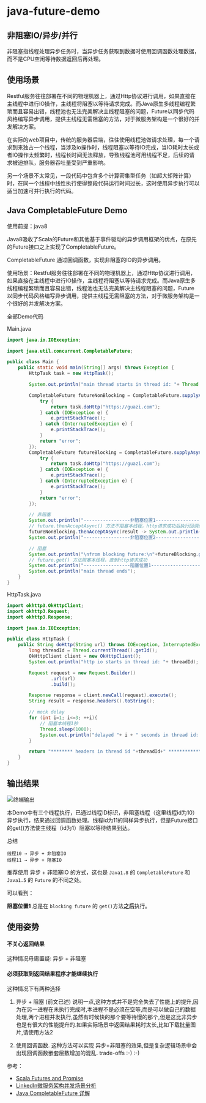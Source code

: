 # java-future-demo

非阻塞IO/异步/并行
--------

非阻塞指线程处理异步任务时，当异步任务获取到数据时使用回调函数处理数据，而不是CPU空闲等待数据返回后再处理。

使用场景
-------

Restful服务往往部署在不同的物理机器上，通过Http协议进行调用，如果直接在主线程中进行IO操作，主线程将阻塞以等待请求完成。而Java原生多线程编程繁琐而且容易出错，线程池也无法完美解决主线程阻塞的问题，Future以同步代码风格编写异步调用，提供主线程无需阻塞的方法，对于微服务架构是一个很好的并发解决方案。

在实际的web项目中，传统的服务器后端，往往使用线程池做请求处理，每一个请求到来独占一个线程，当涉及io操作时，线程阻塞以等待IO完成，当IO耗时太长或者IO操作太频繁时，线程长时间无法释放，导致线程池可用线程不足，后续的请求被迫排队，服务器吞吐量受到严重影响。

另一个场景不太常见，一段代码中包含多个计算密集型任务（如超大矩阵计算）时，在同一个线程中线性执行使得整段代码运行时间过长，这时使用异步执行可以适当加速可并行执行的代码。

Java CompletableFuture Demo
------------------

使用前提：java8

Java8吸收了Scala的Future和其他基于事件驱动的异步调用框架的优点，在原先的Future接口之上实现了CompletableFuture。

CompletableFuture 通过回调函数，实现非阻塞的IO的异步调用。
 

使用场景：Restful服务往往部署在不同的物理机器上，通过Http协议进行调用，如果直接在主线程中进行IO操作，主线程将阻塞以等待请求完成。而Java原生多线程编程繁琐而且容易出错，线程池也无法完美解决主线程阻塞的问题，Future以同步代码风格编写异步调用，提供主线程无需阻塞的方法，对于微服务架构是一个很好的并发解决方案。

全部Demo代码

Main.java

```java
import java.io.IOException;

import java.util.concurrent.CompletableFuture;

public class Main {
    public static void main(String[] args) throws Exception {
        HttpTask task = new HttpTask();

        System.out.println("main thread starts in thread id: "+ Thread.currentThread().getId());

        CompletableFuture futureNonBlocking = CompletableFuture.supplyAsync(() -> {
            try {
                return task.doHttp("https://guazi.com");
            } catch (IOException e) {
                e.printStackTrace();
            } catch (InterruptedException e) {
                e.printStackTrace();
            }
            return "error";
        });
        CompletableFuture futureBlocking = CompletableFuture.supplyAsync(() -> {
            try {
                return task.doHttp("https://guazi.com");
            } catch (IOException e) {
                e.printStackTrace();
            } catch (InterruptedException e) {
                e.printStackTrace();
            }
            return "error";
        });

        // 非阻塞
        System.out.println("-----------------非阻塞位置1----------------------\n");
        // future.thenAcceptAsync() 方法不阻塞本线程，http请求成功后执行回调函数
        futureNonBlocking.thenAcceptAsync(result -> System.out.println("\nfrom non blocking future:\n"+result+"\n"));
        System.out.println("-----------------非阻塞位置2----------------------\n");

        // 阻塞
        System.out.println("\nfrom blocking future:\n"+futureBlocking.get()+"\n");
        // future.get() 方法阻塞本线程，直到http请求成功
        System.out.println("-----------------阻塞位置1----------------------\n");
        System.out.println("main thread ends");
    }
}
```

HttpTask.java

```java
import okhttp3.OkHttpClient;
import okhttp3.Request;
import okhttp3.Response;

import java.io.IOException;

public class HttpTask {
    public String doHttp(String url) throws IOException, InterruptedException {
        long threadId = Thread.currentThread().getId();
        OkHttpClient client = new OkHttpClient();
        System.out.println("http io starts in thread id: "+ threadId);

        Request request = new Request.Builder()
                .url(url)
                .build();

        Response response = client.newCall(request).execute();
        String result = response.headers().toString();

        // mock delay
        for (int i=1; i<=3; ++i){
            // 阻塞本线程1秒
            Thread.sleep(1000);
            System.out.println("delayed "+ i + " seconds in thread id: "+ threadId);
        }

        return "******** headers in thread id "+threadId+" ***********\n"+result+"***************** headers ******************";
    }
}
```

输出结果
-------

![终端输出](https://upload-images.jianshu.io/upload_images/37272-d6be35b75851cf39.png?imageMogr2/auto-orient/strip%7CimageView2/2/w/1240)

本Demo中有三个线程执行，已通过线程ID标识，非阻塞线程（这里线程id为10）异步执行，结果通过回调函数处理。线程id为11的同样异步执行，但是Future接口的get()方法使主线程（id为1）阻塞以等待结果到达。

总结

    线程10 → 异步 + 非阻塞IO
    线程11 → 异步 + 阻塞IO
    
推荐使用 异步 + 非阻塞IO 的方式，这也是 ```Java1.8``` 的 ```CompletableFuture``` 和 ```Java1.5``` 的 ```Future``` 的不同之处。

可以看到：

**阻塞位置1** 总是在 ```blocking future``` 的 ```get()```方法**之后**执行。

使用姿势
-----------

#### 不关心返回结果

这种情况毋庸置疑: 异步 + 非阻塞

#### 必须获取到返回结果程序才能继续执行

这种情况下有两种选择

1. 异步 + 阻塞 (前文已述) 说明一点,这种方式并不是完全失去了性能上的提升,因为在另一进程在未执行完成时,本进程不是必须在空等,而是可以做自己的数据处理,两个进程并发执行,虽然有时候快的那个要等待慢的那个,但是这比非异步也是有很大的性能提升的.如果实际场景中返回结果耗时太长,比如下载批量图片,请使用方法2

2. 使用回调函数. 这种方法可以实现 异步+非阻塞的效果,但是复杂逻辑场景中会出现回调函数嵌套层数增加的混乱. trade-offs :-) :-)

参考：

- [Scala Futures and Promise](http://docs.scala-lang.org/overviews/core/futures.html)
- [LinkedIn微服务架构并发场景分析](https://engineering.linkedin.com/play/play-framework-async-io-without-thread-pool-and-callback-hell)
- [Java CompletableFuture 详解](http://colobu.com/2016/02/29/Java-CompletableFuture/)
